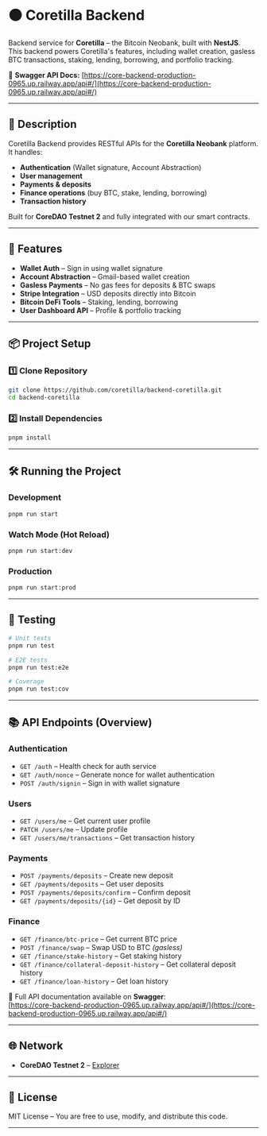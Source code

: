# 🟠 Coretilla Backend

Backend service for **Coretilla** – the Bitcoin Neobank, built with **NestJS**.  
This backend powers Coretilla's features, including wallet creation, gasless BTC transactions, staking, lending, borrowing, and portfolio tracking.

🔗 **Swagger API Docs:** [https://core-backend-production-0965.up.railway.app/api#/](https://core-backend-production-0965.up.railway.app/api#/)

---

## 📜 Description

Coretilla Backend provides RESTful APIs for the **Coretilla Neobank** platform.  
It handles:
- **Authentication** (Wallet signature, Account Abstraction)
- **User management**
- **Payments & deposits**
- **Finance operations** (buy BTC, stake, lending, borrowing)
- **Transaction history**

Built for **CoreDAO Testnet 2** and fully integrated with our smart contracts.

---

## 🚀 Features

- **Wallet Auth** – Sign in using wallet signature
- **Account Abstraction** – Gmail-based wallet creation
- **Gasless Payments** – No gas fees for deposits & BTC swaps
- **Stripe Integration** – USD deposits directly into Bitcoin
- **Bitcoin DeFi Tools** – Staking, lending, borrowing
- **User Dashboard API** – Profile & portfolio tracking

---

## 📦 Project Setup

### 1️⃣ Clone Repository
```bash
git clone https://github.com/coretilla/backend-coretilla.git
cd backend-coretilla
```

### 2️⃣ Install Dependencies
```bash
pnpm install
```

---

## 🛠 Running the Project

### Development
```bash
pnpm run start
```

### Watch Mode (Hot Reload)
```bash
pnpm run start:dev
```

### Production
```bash
pnpm run start:prod
```

---

## 🧪 Testing

```bash
# Unit tests
pnpm run test

# E2E tests
pnpm run test:e2e

# Coverage
pnpm run test:cov
```

---

## 📚 API Endpoints (Overview)

### **Authentication**
- `GET /auth` – Health check for auth service
- `GET /auth/nonce` – Generate nonce for wallet authentication
- `POST /auth/signin` – Sign in with wallet signature

### **Users**
- `GET /users/me` – Get current user profile
- `PATCH /users/me` – Update profile
- `GET /users/me/transactions` – Get transaction history

### **Payments**
- `POST /payments/deposits` – Create new deposit
- `GET /payments/deposits` – Get user deposits
- `POST /payments/deposits/confirm` – Confirm deposit
- `GET /payments/deposits/{id}` – Get deposit by ID

### **Finance**
- `GET /finance/btc-price` – Get current BTC price
- `POST /finance/swap` – Swap USD to BTC _(gasless)_
- `GET /finance/stake-history` – Get staking history
- `GET /finance/collateral-deposit-history` – Get collateral deposit history
- `GET /finance/loan-history` – Get loan history

📌 Full API documentation available on **Swagger**:  
[https://core-backend-production-0965.up.railway.app/api#/](https://core-backend-production-0965.up.railway.app/api#/)

---

## 🌐 Network

- **CoreDAO Testnet 2** – [Explorer](https://scan.test2.btcs.network/)

---

## 📜 License

MIT License – You are free to use, modify, and distribute this code.

---
